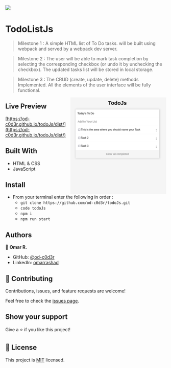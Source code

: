
![](https://img.shields.io/badge/Microverse-blueviolet)

# TodoListJs

> Milestone 1 : A simple HTML list of To Do tasks. will be built using webpack and served by a webpack dev server.

> Milestone 2 : The user will be able to mark task completion by selecting the corresponding checkbox (or undo it by unchecking the checkbox). The updated tasks list will be stored in local storage.

> Milestone 3 : The CRUD (create, update, delete) methods Implemented. All the elements of the user interface will be fully functional.

<div style="float:right;">

<img align="right" src="./doc/app_screenshot.png" style="width:300px;">

</div>

## Live Preview 

[https://od-c0d3r.github.io/todoJs/dist/](https://od-c0d3r.github.io/todoJs/dist/)

## Built With

- HTML & CSS
- JavaScript

## Install

- From your terminal enter the following in order :  
  - `git clone https://github.com/od-c0d3r/todoJs.git`
  - `code todoJs`
  - `npm i`
  - `npm run start`

## Authors

👤 **Omar R.**

- GitHub: [@od-c0d3r](https://github.com/od-c0d3r)
- LinkedIn: [omarrashad](https://linkedin.com/in/omarrashad)

## 🤝 Contributing

Contributions, issues, and feature requests are welcome!

Feel free to check the [issues page](../../issues/).

## Show your support

Give a ⭐️ if you like this project!

## 📝 License

This project is [MIT](./doc/MIT.md) licensed.
